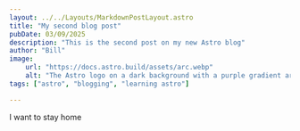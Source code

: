 ```yaml
---
layout: ../../Layouts/MarkdownPostLayout.astro
title: "My second blog post"
pubDate: 03/09/2025
description: "This is the second post on my new Astro blog"
author: "Bill"
image:
    url: "https://docs.astro.build/assets/arc.webp"
    alt: "The Astro logo on a dark background with a purple gradient arc."
tags: ["astro", "blogging", "learning astro"]

---
```


I want to stay home